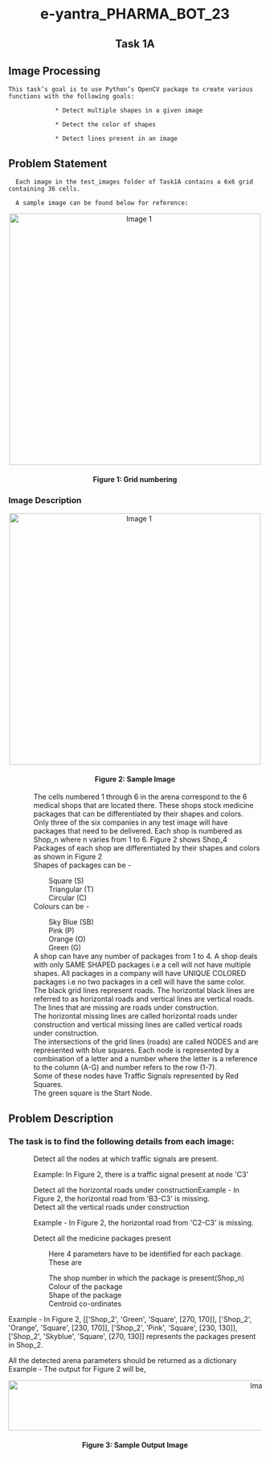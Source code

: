   <div align="center">
    <h1>  e-yantra_PHARMA_BOT_23  </h1>
    <h2>  Task 1A </h2>
  </div>                                                  

  <h2>Image Processing</h2>

    This task’s goal is to use Python’s OpenCV package to create various functions with the following goals:

                 * Detect multiple shapes in a given image

                 * Detect the color of shapes

                 * Detect lines present in an image

<h2>Problem Statement</h2>

      Each image in the test_images folder of Task1A contains a 6x6 grid containing 36 cells.

      A sample image can be found below for reference:
 <div align="center">
  <img src="https://github.com/Shreenath07/e-yantra_PHARMA_BOT_23/assets/104967760/592b25a9-a241-4359-ba51-bcc7b84dfad5" alt="Image 1" style="width: 500px; height: 500px;">
</div>

 <div align="center">
    <h4> Figure 1: Grid numbering</h4> 
  </div>        

<h3>Image Description </h3> 
<div align="center">
  <img src="https://github.com/Shreenath07/e-yantra_PHARMA_BOT_23/assets/104967760/9292dd49-81d9-40b1-8380-51a1edda4d2b" alt="Image 1" style="width: 500px; height: 500px;">
  <h4>Figure 2: Sample Image</h4>
</div>

<ul style="list-style-type: none; padding-left: 50px;">
    <li>The cells numbered 1 through 6 in the arena correspond to the 6 medical shops that are located there. These shops stock medicine packages that can be differentiated by their shapes and colors.</li>
    <li>Only three of the six companies in any test image will have packages that need to be delivered. Each shop is numbered as Shop_n where n varies from 1 to 6. Figure 2 shows Shop_4</li>
    <li>Packages of each shop are differentiated by their shapes and colors as shown in Figure 2</li>
    <li>Shapes of packages can be -</li>
       <ul style="list-style-type: none; padding-left: 30px;">
             <li>Square (S)</li>        
             <li>Triangular (T)</li>
             <li>Circular (C)</li>
         </ul>
     <li> Colours can be -</li>
         <ul style="list-style-type: none; padding-left: 30px;">
              <li> Sky Blue (SB)</li>
             <li> Pink (P)</li>
             <li>Orange (O)</li>
             <li>Green (G)</li>
         </ul>
      <li>A shop can have any number of packages from 1 to 4. A shop deals with only SAME SHAPED packages i.e a cell will not have multiple shapes. All packages in a company will have    
          UNIQUE COLORED packages i.e no two packages in a cell will have the same color.</li>
      <li>The black grid lines represent roads. The horizontal black lines are referred to as horizontal roads and vertical lines are vertical roads. The lines that are missing are roads 
          under construction.</li>
      <li>The horizontal missing lines are called horizontal roads under construction and vertical missing lines are called vertical roads under construction.</li>
      <li>The intersections of the grid lines (roads) are called NODES and are represented with blue squares. Each node is represented by a combination of a letter and a number where the 
          letter is a reference to the column (A-G) and number refers to the row (1-7).</li>
      <li>Some of these nodes have Traffic Signals represented by Red Squares.</li>
      <li>The green square is the Start Node.</li>
</ul> 
             
 <h2>Problem Description</h2>            
 <h3>The task is to find the following details from each image:</h3>
  <ol style="list-style-type: none; padding-left: 50px;">
    <li>Detect all the nodes at which traffic signals are present.<p>Example: In Figure 2, there is a traffic signal present at node 'C3'</p></li>
    <li>Detect all the horizontal roads under construction<p1>Example - In Figure 2, the horizontal road from 'B3-C3' is missing.</p1></li>
    <li>Detect all the vertical roads under construction<p>Example - In Figure 2, the horizontal road from 'C2-C3' is missing.</p></li>
    <li>Detect all the medicine packages present<p></p></li>
    <ul style="list-style-type: none; padding-left: 30px;">
         <p> Here 4 parameters have to be identified for each package. These are </p>
         <li>The shop number in which the package is present(Shop_n)</li>
         <li>Colour of the package</li>
         <li>Shape of the package</li>
         <li>Centroid co-ordinates</li>
</ol>           



Example - In Figure 2,
[['Shop_2', 'Green', 'Square', [270, 170]], ['Shop_2', 'Orange', 'Square', [230, 170]], ['Shop_2', 'Pink', 'Square', [230, 130]], ['Shop_2', 'Skyblue', 'Square', [270, 130]] represents the packages present in Shop_2.

All the detected arena parameters should be returned as a dictionary
Example - The output for Figure 2 will be,
<div align="center">
  <img src="https://github.com/Shreenath07/e-yantra_PHARMA_BOT_23/assets/104967760/114a54cd-762f-4e9a-ad9f-38c878a4d2e4" alt="Image 3" style="width: 1000px; height: 100px;">
  <h4>Figure 3: Sample Output Image</h4>
</div>

